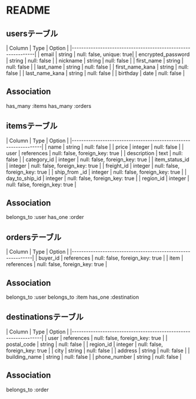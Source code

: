 # README

## usersテーブル

| Column                | Type      | Option                   |
|--------------------------------------------------------------|
| email                 | string    | null: false, unique: true|
| encrypted_password    | string    | null: false              |
| nickname              | string    | null: false              |
| first_name            | string    | null: false              |
| last_name             | string    | null: false              |
| first_name_kana       | string    | null: false              |
| last_name_kana        | string    | null: false              |
| birthday              | date      | null: false              |

## Association
 has_many :items
 has_many :orders

## itemsテーブル

| Column            | Type       | Option                         |
|-----------------------------------------------------------------|
| name              | string     | null: false                    |
| price             | integer    | null: false                    |
| user              | references | null: false, foreign_key: true |
| description       | text       | null: false                    |
| category_id       | integer    | null: false, foreign_key: true |
| item_status_id    | integer    | null: false, foreign_key: true |
| freight_id        | integer    | null: false, foreign_key: true |
| ship_from _id     | integer    | null: false, foreign_key: true |
| day_to_ship_id    | integer    | null: false, foreign_key: true |
| region_id         | integer    | null: false, foreign_key: true |

## Association
 belongs_to :user
 has_one :order


## ordersテーブル

| Column      | Type        | Option                          |
|-------------------------------------------------------------|
| buyer_id    | references  | null: false, foreign_key: true  |
| item        | references  | null: false, foreign_key: true  |

## Association
 belongs_to :user
 belongs_to :item
 has_one :destination

## destinationsテーブル

| Column          | Type      | Option                            |
|-----------------------------------------------------------------|
| user            | references | null: false, foreign_key: true   |
| postal_code     | string     | null: false                      |
| region_id       | integer    | null: false, foreign_key: true   |
| city            | string     | null: false                      |
| address         | string     | null: false                      |
| building_name   | string     | null: false                      |
| phone_number    | string     | null: false                      |

## Association
 belongs_to :order